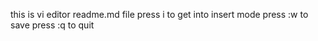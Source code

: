 this is vi editor
readme.md file
press i to get into insert mode
press :w to save
press :q to quit


